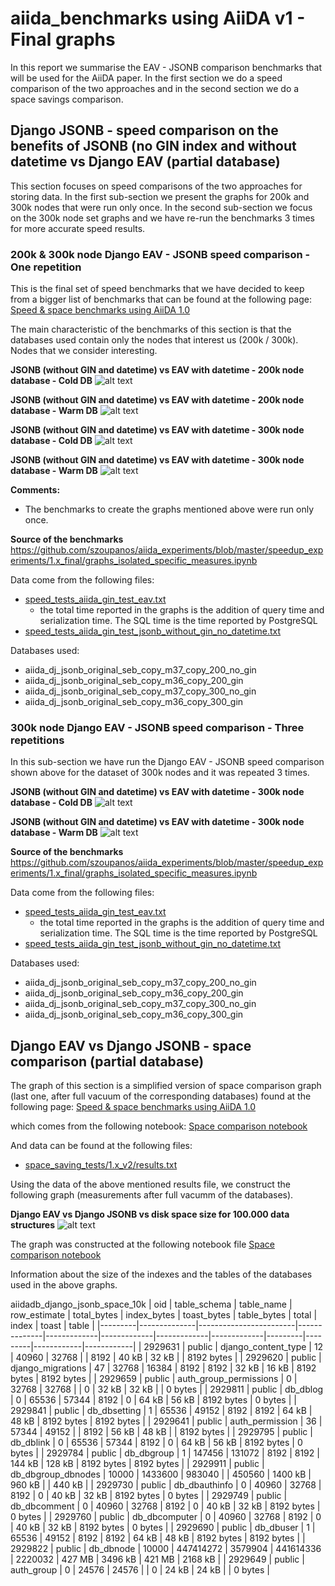 # aiida_benchmarks using AiiDA v1 - Final graphs

In this report we summarise the EAV - JSONB comparison benchmarks that will be used for the AiiDA paper. In the first section we do a speed comparison of the two approaches and in the second section we do a space savings comparison.

## Django JSONB -  speed comparison on the benefits of JSONB (no GIN index and without datetime vs Django EAV (partial database)

This section focuses on speed comparisons of the two approaches for storing data.
In the first sub-section we present the graphs for 200k and 300k nodes that were run only once. In the second sub-section we focus on the 300k node set graphs and we have re-run the benchmarks 3 times for more accurate speed results.

### 200k & 300k node Django EAV - JSONB speed comparison - One repetition

This is the final set of speed benchmarks that we have decided to keep from a bigger list of benchmarks that can be found at the following page: [Speed & space benchmarks using AiiDA 1.0](https://github.com/szoupanos/aiida_experiments/tree/master/graphs_1.x_v2)

The main characteristic of the benchmarks of this section is that the databases used contain only the nodes that interest us (200k / 300k). Nodes that we consider interesting.

**JSONB (without GIN and datetime) vs EAV with datetime - 200k node database - Cold DB**
![alt text](https://github.com/szoupanos/aiida_experiments/blob/master/speedup_experiments/1.x_final/attr_queries_200_cold_eav_json_comparison.svg "")

**JSONB (without GIN and datetime) vs EAV with datetime - 200k node database - Warm DB**
![alt text](https://github.com/szoupanos/aiida_experiments/blob/master/speedup_experiments/1.x_final/attr_queries_200_warm_eav_json_comparison.svg "")

**JSONB (without GIN and datetime) vs EAV with datetime - 300k node database - Cold DB**
![alt text](https://github.com/szoupanos/aiida_experiments/blob/master/speedup_experiments/1.x_final/attr_queries_300_cold_eav_json_comparison.svg "")

**JSONB (without GIN and datetime) vs EAV with datetime - 300k node database - Warm DB**
![alt text](https://github.com/szoupanos/aiida_experiments/blob/master/speedup_experiments/1.x_final/attr_queries_300_warm_eav_json_comparison.svg "")

**Comments:**
- The benchmarks to create the graphs mentioned above were run only once.

**Source of the benchmarks**
https://github.com/szoupanos/aiida_experiments/blob/master/speedup_experiments/1.x_final/graphs_isolated_specific_measures.ipynb

Data come from the following files:
- [speed_tests_aiida_gin_test_eav.txt](https://github.com/szoupanos/aiida_experiments/blob/master/speedup_experiments/1.x_v2/results/speed_tests_aiida_gin_test_eav.txt)
    - the total time reported in the graphs is the addition of query time 
      and serialization time. The SQL time is the time reported by PostgreSQL
- [speed_tests_aiida_gin_test_jsonb_without_gin_no_datetime.txt](https://github.com/szoupanos/aiida_experiments/blob/master/speedup_experiments/1.x_v2/results/speed_tests_aiida_gin_test_jsonb_without_gin_no_datetime.txt)


 Databases used:
- aiida_dj_jsonb_original_seb_copy_m37_copy_200_no_gin
- aiida_dj_jsonb_original_seb_copy_m36_copy_200_gin
- aiida_dj_jsonb_original_seb_copy_m37_copy_300_no_gin
- aiida_dj_jsonb_original_seb_copy_m36_copy_300_gin

### 300k node Django EAV - JSONB speed comparison - Three repetitions

In this sub-section we have run the Django EAV - JSONB speed comparison shown above for the dataset of 300k nodes and it was repeated 3 times.

**JSONB (without GIN and datetime) vs EAV with datetime - 300k node database - Cold DB**
![alt text](https://github.com/szoupanos/aiida_experiments/blob/master/speedup_experiments/1.x_final/attr_queries_300_cold_eav_json_comparison_3times.svg "")

**JSONB (without GIN and datetime) vs EAV with datetime - 300k node database - Warm DB**
![alt text](https://github.com/szoupanos/aiida_experiments/blob/master/speedup_experiments/1.x_final/attr_queries_300_warm_eav_json_comparison_3times.svg "")

**Source of the benchmarks**
https://github.com/szoupanos/aiida_experiments/blob/master/speedup_experiments/1.x_final/graphs_isolated_specific_measures.ipynb

Data come from the following files:
- [speed_tests_aiida_gin_test_eav.txt](https://github.com/szoupanos/aiida_experiments/blob/master/speedup_experiments/1.x_final/results/speed_tests_aiida_gin_test_eav.txt)
    - the total time reported in the graphs is the addition of query time 
      and serialization time. The SQL time is the time reported by PostgreSQL
- [speed_tests_aiida_gin_test_jsonb_without_gin_no_datetime.txt](https://github.com/szoupanos/aiida_experiments/blob/master/speedup_experiments/1.x_final/results/speed_tests_aiida_gin_test_jsonb_without_gin_no_datetime.txt)


 Databases used:
- aiida_dj_jsonb_original_seb_copy_m37_copy_200_no_gin
- aiida_dj_jsonb_original_seb_copy_m36_copy_200_gin
- aiida_dj_jsonb_original_seb_copy_m37_copy_300_no_gin
- aiida_dj_jsonb_original_seb_copy_m36_copy_300_gin

## Django EAV vs Django JSONB -  space comparison (partial database)

The graph of this section is a simplified version of space comparison graph (last one, after full vacuum of the corresponding databases) found at the following page: [Speed & space benchmarks using AiiDA 1.0](https://github.com/szoupanos/aiida_experiments/tree/master/graphs_1.x_v2)

which comes from the following notebook: 
[Space comparison notebook](https://github.com/szoupanos/aiida_experiments/blob/master/space_saving_tests/1.x_v2/graphs.ipynb)

And data can be found at the following files:
- [space_saving_tests/1.x_v2/results.txt](https://github.com/szoupanos/aiida_experiments/blob/master/space_saving_tests/1.x_v2/results.txt)

Using the data of the above mentioned results file, we construct the following graph (measurements after full vacumm of the databases).

**Django EAV vs Django JSONB vs disk space size for 100.000 data structures**
![alt text](https://github.com/szoupanos/aiida_experiments/blob/master/space_saving_tests/1.x_final/space_v1_10k_eav_vs_jsonb_without_gin_final.svg "")

The graph was constructed at the following notebook file
[Space comparison notebook](https://github.com/szoupanos/aiida_experiments/blob/master/space_saving_tests/1.x_final/graphs.ipynb)

Information about the size of the indexes and the tables of the databases used in the above graphs.

aiidadb_django_jsonb_space_10k
|   oid   | table_schema |       table_name       | row_estimate | total_bytes | index_bytes | toast_bytes | table_bytes |  total  |  index  |   toast    |   table    |
|---------|--------------|------------------------|--------------|-------------|-------------|-------------|-------------|---------|---------|------------|------------|
| 2929631 | public       | django_content_type    |           12 |       40960 |       32768 |             |        8192 | 40 kB   | 32 kB   |            | 8192 bytes |
| 2929620 | public       | django_migrations      |           47 |       32768 |       16384 |        8192 |        8192 | 32 kB   | 16 kB   | 8192 bytes | 8192 bytes |
| 2929659 | public       | auth_group_permissions |            0 |       32768 |       32768 |             |           0 | 32 kB   | 32 kB   |            | 0 bytes    |
| 2929811 | public       | db_dblog               |            0 |       65536 |       57344 |        8192 |           0 | 64 kB   | 56 kB   | 8192 bytes | 0 bytes    |
| 2929841 | public       | db_dbsetting           |            1 |       65536 |       49152 |        8192 |        8192 | 64 kB   | 48 kB   | 8192 bytes | 8192 bytes |
| 2929641 | public       | auth_permission        |           36 |       57344 |       49152 |             |        8192 | 56 kB   | 48 kB   |            | 8192 bytes |
| 2929795 | public       | db_dblink              |            0 |       65536 |       57344 |        8192 |           0 | 64 kB   | 56 kB   | 8192 bytes | 0 bytes    |
| 2929784 | public       | db_dbgroup             |            1 |      147456 |      131072 |        8192 |        8192 | 144 kB  | 128 kB  | 8192 bytes | 8192 bytes |
| 2929911 | public       | db_dbgroup_dbnodes     |        10000 |     1433600 |      983040 |             |      450560 | 1400 kB | 960 kB  |            | 440 kB     |
| 2929730 | public       | db_dbauthinfo          |            0 |       40960 |       32768 |        8192 |           0 | 40 kB   | 32 kB   | 8192 bytes | 0 bytes    |
| 2929749 | public       | db_dbcomment           |            0 |       40960 |       32768 |        8192 |           0 | 40 kB   | 32 kB   | 8192 bytes | 0 bytes    |
| 2929760 | public       | db_dbcomputer          |            0 |       40960 |       32768 |        8192 |           0 | 40 kB   | 32 kB   | 8192 bytes | 0 bytes    |
| 2929690 | public       | db_dbuser              |            1 |       65536 |       49152 |        8192 |        8192 | 64 kB   | 48 kB   | 8192 bytes | 8192 bytes |
| 2929822 | public       | db_dbnode              |        10000 |   447414272 |     3579904 |   441614336 |     2220032 | 427 MB  | 3496 kB | 421 MB     | 2168 kB    |
| 2929649 | public       | auth_group             |            0 |       24576 |       24576 |             |           0 | 24 kB   | 24 kB   |            | 0 bytes    |